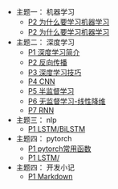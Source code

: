 
- 主题一：  机器学习
    - [P2 为什么要学习机器学习](123/123.md)
    - [P2 为什么要学习机器学习](123/1234.md)        
- 主题二：  深度学习
    - [P1 深度学习简介](deeplearning/chapter1.md)
    - [P2 反向传播](deeplearning/chapter2.md)
    - [P3 深度学习技巧](deeplearning/chapter3.md)
    - [P4 CNN](deeplearning/chapter4.md)
    - [P5 半监督学习](deeplearning/chapter5.md)
    - [P6 无监督学习-线性降维](deeplearning/chapter6.md)
    - [P7 RNN](deeplearning/chapter7.md)
- 主题三：  nlp
    - [P1 LSTM/BiLSTM](nlp/chapter1.md)
- 主题四：  pytorch    
    - [P1 pytorch常用函数](pytorch/chapter1.md)
    - [P1 LSTM/](deeplearning/chapter7.md)
- 主题四：  开发小记    
    - [P1 Markdown](recipe/chapter1.md)










